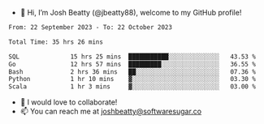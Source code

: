 - 👋 Hi, I’m Josh Beatty (@jbeatty88), welcome to my GitHub profile!

<!--START_SECTION:waka-->

```txt
From: 22 September 2023 - To: 22 October 2023

Total Time: 35 hrs 26 mins

SQL              15 hrs 25 mins  ███████████░░░░░░░░░░░░░░   43.53 %
Go               12 hrs 57 mins  █████████░░░░░░░░░░░░░░░░   36.55 %
Bash             2 hrs 36 mins   ██░░░░░░░░░░░░░░░░░░░░░░░   07.36 %
Python           1 hr 10 mins    ▓░░░░░░░░░░░░░░░░░░░░░░░░   03.30 %
Scala            1 hr 3 mins     ▓░░░░░░░░░░░░░░░░░░░░░░░░   03.00 %
```

<!--END_SECTION:waka-->

- 💞️ I would love to collaborate!
- 📫 You can reach me at joshbeatty@softwaresugar.co

<!---
jbeatty88/jbeatty88 is a ✨ special ✨ repository because its `README.md` (this file) appears on your GitHub profile.
You can click the Preview link to take a look at your changes.
--->
